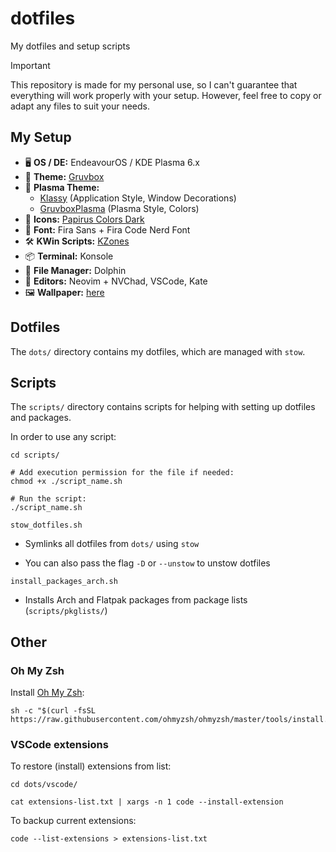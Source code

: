 # dotfiles

My dotfiles and setup scripts

> [!IMPORTANT]
> This repository is made for my personal use, so I can't guarantee that everything will work properly with your setup. However, feel free to copy or adapt any files to suit your needs.

## My Setup

- 🖥️ **OS / DE:** EndeavourOS / KDE Plasma 6.x
- 🎨 **Theme:** [Gruvbox](https://github.com/morhetz/gruvbox)
- 🎨 **Plasma Theme:**
  - [Klassy](https://github.com/paulmcauley/klassy) (Application Style, Window Decorations)
  - [GruvboxPlasma](https://www.pling.com/p/1327719/) (Plasma Style, Colors)
- 🧱 **Icons:** [Papirus Colors Dark](https://store.kde.org/p/1651940)
- 🧮 **Font:** Fira Sans + Fira Code Nerd Font
- 🛠️ **KWin Scripts:** [KZones](https://github.com/gerritdevriese/kzones)
- 📦 **Terminal:** Konsole
- 📂 **File Manager:** Dolphin
- 📜 **Editors:** Neovim + NVChad, VSCode, Kate
- 🖼️ **Wallpaper:** [here](assets/wallpaper001.jpg)

## Dotfiles

The `dots/` directory contains my dotfiles, which are managed with `stow`.

## Scripts

The `scripts/` directory contains scripts for helping with setting up dotfiles and packages.

In order to use any script:

```shell
cd scripts/

# Add execution permission for the file if needed:
chmod +x ./script_name.sh

# Run the script:
./script_name.sh
```

`stow_dotfiles.sh`

- Symlinks all dotfiles from `dots/` using `stow`

- You can also pass the flag `-D` or `--unstow` to unstow dotfiles

`install_packages_arch.sh`

- Installs Arch and Flatpak packages from package lists (`scripts/pkglists/`)

## Other

### Oh My Zsh

Install [Oh My Zsh](https://github.com/ohmyzsh/ohmyzsh):

```shell
sh -c "$(curl -fsSL https://raw.githubusercontent.com/ohmyzsh/ohmyzsh/master/tools/install.sh)"
```

### VSCode extensions

To restore (install) extensions from list:

```shell
cd dots/vscode/

cat extensions-list.txt | xargs -n 1 code --install-extension
```

To backup current extensions:

```shell
code --list-extensions > extensions-list.txt
```
